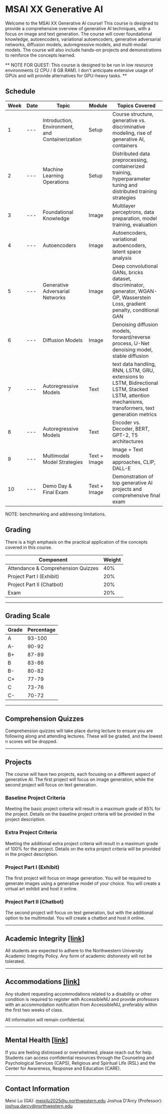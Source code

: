 # MSAI XX Generative AI

Welcome to the MSAI XX Generative AI course! This course is designed to provide a comprehensive overview of generative AI techniques, with a focus on image and text generation. The course will cover foundational knowledge, autoencoders, variational autoencoders, generative adversarial networks, diffusion models, autoregressive models, and multi-modal models. The course will also include hands-on projects and demonstrations to reinforce the concepts learned.

** NOTE FOR QUEST: This course is designed to be run in low resource environments (2 CPU / 8 GB RAM). I don't anticipate extensive usage of GPUs and will provide alternatives for GPU-heavy tasks.  **


## Schedule

| Week | Date       | Topic                                | Module       | Topics Covered  |
|------|------------|--------------------------------------|--------------|--------------------------------------------------------------------------------|
| 1    | --- | Introduction, Environment, and Containerization | Setup | Course structure, generative vs. discriminative modeling, rise of generative AI, containers |
| 2    | --- | Machine Learning Operations | Setup | Distributed data preprocessing, containerized training, hyperparameter tuning and distributed training strategies |
| 3    | --- | Foundational Knowledge | Image | Multilayer perceptrons, data preparation, model training, evaluation |
| 4    | --- | Autoencoders | Image | Autoencoders, variational autoencoders, latent space analysis |
| 5    | --- | Generative Adversarial Networks | Image | Deep convolutional GANs, bricks dataset, discriminator, generator, WGAN-GP, Wasserstein Loss, gradient penalty, conditional GAN |
| 6    | --- | Diffusion Models | Image | Denoising diffusion models, forward/reverse process, U-Net denoising model, stable diffusion |
| 7    | --- | Autoregressive Models | Text | text data handling, RNN, LSTM, GRU, extensions to LSTM, Bidirectional LSTM, Stacked LSTM, attention mechanisms, transformers, text generation metrics |
| 8    | --- | Autoregressive Models | Text | Encoder vs. Decoder, BERT, GPT-2, T5 architectures |
| 9    | --- | Multimodal Model Strategies | Text + Image | Image + Text models approaches, CLIP, DALL-E |
| 10   | --- | Demo Day & Final Exam | Text + Image | Demonstration of top generative AI projects and comprehensive final exam |


NOTE: benchmarking and addressing limitations.

## Grading

There is a high emphasis on the practical application of the concepts covered in this course.

| Component | Weight |
| --- | --- |
| Attendance & Comprehension Quizzes | 40% |
| Project Part I (Exhibit) | 20% |
| Project Part II (Chatbot) | 20% |
| Exam | 20% |

------

## Grading Scale

| Grade | Percentage |
| --- | --- |
| A | 93-100 |
| A- | 90-92 |
| B+ | 87-89 |
| B | 83-86 |
| B- | 80-82 |
| C+ | 77-79 |
| C | 73-76 |
| C- | 70-72 |

------

## Comprehension Quizzes

Comprehension quizzes will take place during lecture to ensure you are following along and attending lectures. These will be graded, and the lowest n scores will be dropped. 

------

## Projects

The course will have two projects, each focusing on a different aspect of generative AI. The first project will focus on image generation, while the second project will focus on text generation.

### Baseline Project Criteria

Meeting the basic project criteria will result in a maximum grade of 85% for the project. Details on the baseline project criteria will be provided in the project description.

### Extra Project Criteria

Meeting the additional extra project criteria will result in a maximum grade of 100% for the project. Details on the extra project criteria will be provided in the project description.

### Project Part I (Exhibit)

The first project will focus on image generation. You will be required to generate images using a generative model of your choice. You will create a virtual art exhibit and host it online.

### Project Part II (Chatbot)

The second project will focus on text generation, but with the additional option to be multimodal. You will create a chatbot and host it online. 

------

## Academic Integrity [[link]](https://www.northwestern.edu/provost/policies-procedures/academic-integrity/index.html)

All students are expected to adhere to the Northwestern University Academic Integrity Policy. Any form of academic dishonesty will not be tolerated.

------

## Accommodations [[link]](https://www.registrar.northwestern.edu/registration-graduation/northwestern-university-syllabus-standards.html#accessibility)

Any student requesting accommodations related to a disability or other condition is required to register with AccessibleNU and provide professors with an accommodation notification from AccessibleNU, preferably within the first two weeks of class. 

All information will remain confidential.

------

## Mental Health [[link]](https://www.registrar.northwestern.edu/registration-graduation/northwestern-university-syllabus-standards.html#wellness-and-health)

If you are feeling distressed or overwhelmed, please reach out for help. Students can access confidential resources through the Counseling and Psychological Services (CAPS), Religious and Spiritual Life (RSL) and the Center for Awareness, Response and Education (CARE).

-----

## Contact Information

Meixi Lu (GA): meixilu2025@u.northwestern.edu
Joshua D'Arcy (Professor): joshua.darcy@northwestern.edu